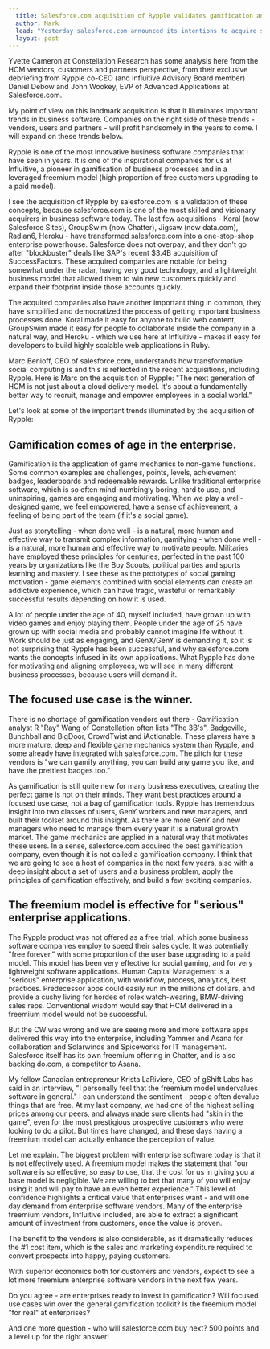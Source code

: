 ```yaml
---
  title: Salesforce.com acquisition of Rypple validates gamification and the freemium model in the enterprise
  author: Mark
  lead: "Yesterday salesforce.com announced its intentions to acquire social performance management vendor Rypple and launch a new HCM (Human Capital Management) unit led by John Wookey."
  layout: post
---
```


Yvette Cameron at Constellation Research has some analysis here from the HCM vendors, customers and partners perspective, from their exclusive debriefing from Rypple co-CEO (and Influitive Advisory Board member) Daniel Debow and John Wookey, EVP of Advanced Applications at Salesforce.com.

My point of view on this landmark acquisition is that it illuminates important trends in business software. Companies on the right side of these trends - vendors, users and partners - will profit handsomely in the years to come. I will expand on these trends below.

Rypple is one of the most innovative business software companies that I have seen in years. It is one of the inspirational companies for us at Influitive, a pioneer in gamification of business processes and in a leveraged freemium model (high proportion of free customers upgrading to a paid model).

I see the acquisition of Rypple by salesforce.com is a validation of these concepts, because salesforce.com is one of the most skilled and visionary acquirers in business software today. The last few acquisitions - Koral (now Salesforce Sites), GroupSwim (now Chatter), Jigsaw (now data.com), Radian6, Heroku - have transformed salesforce.com into a one-stop-shop enterprise powerhouse. Salesforce does not overpay, and they don't go after "blockbuster" deals like SAP's recent $3.4B acquisition of SuccessFactors. These acquired companies are notable for being somewhat under the radar, having very good technology, and a lightweight business model that allowed them to win new customers quickly and expand their footprint inside those accounts quickly.

The acquired companies also have another important thing in common, they have simplified and democratized the process of getting important business processes done. Koral made it easy for anyone to build web content, GroupSwim made it easy for people to collaborate inside the company in a natural way, and Heroku - which we use here at Influitive - makes it easy for developers to build highly scalable web applications in Ruby.

Marc Benioff, CEO of salesforce.com, understands how transformative social computing is and this is reflected in the recent acquisitions, including Rypple. Here is Marc on the acquisition of Rypple: "The next generation of HCM is not just about a cloud delivery model. It's about a fundamentally better way to recruit, manage and empower employees in a social world."

Let's look at some of the important trends illuminated by the acquisition of Rypple:

Gamification comes of age in the enterprise.
--------------------------------------------

Gamification is the application of game mechanics to non-game functions. Some common examples are challenges, points, levels, achievement badges, leaderboards and redeemable rewards. Unlike traditional enterprise software, which is so often mind-numbingly boring, hard to use, and uninspiring, games are engaging and motivating. When we play a well-designed game, we feel empowered, have a sense of achievement, a feeling of being part of the team (if it's a social game).

Just as storytelling - when done well - is a natural, more human and effective way to transmit complex information, gamifying - when done well - is a natural, more human and effective way to motivate people. Militaries have employed these principles for centuries, perfected in the past 100 years by organizations like the Boy Scouts, political parties and sports learning and mastery. I see these as the prototypes of social gaming motivation - game elements combined with social elements can create an addictive experience, which can have tragic, wasteful or remarkably successful results depending on how it is used.

A lot of people under the age of 40, myself included, have grown up with video games and enjoy playing them. People under the age of 25 have grown up with social media and probably cannot imagine life without it. Work should be just as engaging, and GenX/GenY is demanding it, so it is not surprising that Rypple has been successful, and why salesforce.com wants the concepts infused in its own applications. What Rypple has done for motivating and aligning employees, we will see in many different business processes, because users will demand it.

The focused use case is the winner.
-----------------------------------

There is no shortage of gamification vendors out there - Gamification analyst R "Ray" Wang of Constellation often lists "The 3B's", Badgeville, Bunchball and BigDoor, CrowdTwist and iActionable. These players have a more mature, deep and flexible game mechanics system than Rypple, and some already have integrated with salesforce.com. The pitch for these vendors is "we can gamify anything, you can build any game you like, and have the prettiest badges too."

As gamification is still quite new for many business executives, creating the perfect game is not on their minds. They want best practices around a focused use case, not a bag of gamification tools. Rypple has tremendous insight into two classes of users, GenY workers and new managers, and built their toolset around this insight. As there are more GenY and new managers who need to manage them every year it is a natural growth market. The game mechanics are applied in a natural way that motivates these users. In a sense, salesforce.com acquired the best gamification company, even though it is not called a gamification company. I think that we are going to see a host of companies in the next few years, also with a deep insight about a set of users and a business problem, apply the principles of gamification effectively, and build a few exciting companies.

The freemium model is effective for "serious" enterprise applications.
----------------------------------------------------------------------

The Rypple product was not offered as a free trial, which some business software companies employ to speed their sales cycle. It was potentially "free forever," with some proportion of the user base upgrading to a paid model. This model has been very effective for social gaming, and for very lightweight software applications. Human Capital Management is a "serious" enterprise application, with workflow, process, analytics, best practices. Predecessor apps could easily run in the millions of dollars, and provide a cushy living for hordes of rolex watch-wearing, BMW-driving sales reps. Conventional wisdom would say that HCM delivered in a freemium model would not be successful.

But the CW was wrong and we are seeing more and more software apps delivered this way into the enterprise, including Yammer and Asana for collaboration and Solarwinds and Spiceworks for IT management. Salesforce itself has its own freemium offering in Chatter, and is also backing do.com, a competitor to Asana.

My fellow Canadian entrepreneur Krista LaRiviere, CEO of gShift Labs has said in an interview, "I personally feel that the freemium model undervalues software in general." I can understand the sentiment - people often devalue things that are free. At my last company, we had one of the highest selling prices among our peers, and always made sure clients had "skin in the game", even for the most prestigious prospective customers who were looking to do a pilot. But times have changed, and these days having a freemium model can actually enhance the perception of value.

Let me explain. The biggest problem with enterprise software today is that it is not effectively used. A freemium model makes the statement that "our software is so effective, so easy to use, that the cost for us in giving you a base model is negligible. We are willing to bet that many of you will enjoy using it and will pay to have an even better experience." This level of confidence highlights a critical value that enterprises want - and will one day demand from enterprise software vendors. Many of the enterprise freemium vendors, Influitive included, are able to extract a significant amount of investment from customers, once the value is proven.

The benefit to the vendors is also considerable, as it dramatically reduces the #1 cost item, which is the sales and marketing expenditure required to convert prospects into happy, paying customers.

With superior economics both for customers and vendors, expect to see a lot more freemium enterprise software vendors in the next few years.

Do you agree - are enterprises ready to invest in gamification? Will focused use cases win over the general gamification toolkit? Is the freemium model "for real" at enterprises?

And one more question - who will salesforce.com buy next? 500 points and a level up for the right answer!